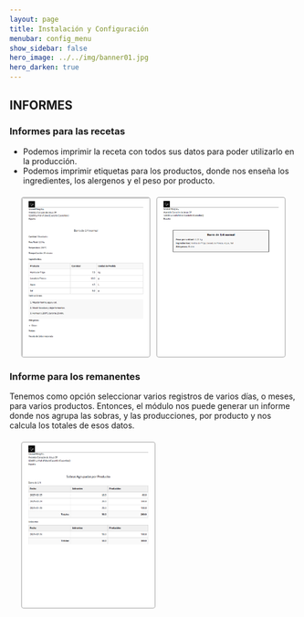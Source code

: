 ```yaml
---
layout: page
title: Instalación y Configuración
menubar: config_menu
show_sidebar: false
hero_image: ../../img/banner01.jpg  
hero_darken: true
---
```

## **INFORMES**

### Informes para las recetas

-	Podemos imprimir la receta con todos sus datos para poder utilizarlo en la producción.
-	Podemos imprimir etiquetas para los productos, donde nos enseña los ingredientes, los alergenos y el peso por producto.

<div style="text-align: center; margin: 20px; display: flex; justify-content: center; gap: 10px;">
  <img src="../../img/informe_receta.png" alt="Informe receta" style="width: 48%; height: auto; border: 2px solid #ccc; border-radius: 5px;">
  <img src="../../img/etiqueta_receta.png" alt="Etiqueta sobra" style="width: 48%; height: auto; border: 2px solid #ccc; border-radius: 5px;">
</div>

### Informe para los remanentes

Tenemos como opción seleccionar varios registros de varios días, o meses, para varios productos. Entonces, el módulo nos puede generar un informe donde nos agrupa las sobras, y las producciones, por producto y nos calcula los totales de esos datos.

<div style=" margin: 20px;">
  <img src="../../img/informe_sobras.png" alt="Informe sobras" style="width: 50%; height: auto; border: 2px solid #ccc; border-radius: 5px;">
</div>